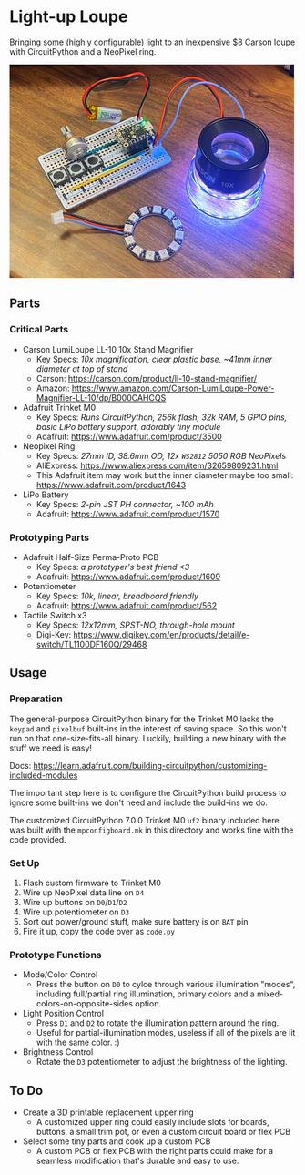 # Light-up Loupe

Bringing some (highly configurable) light to an inexpensive $8 Carson loupe with CircuitPython and a NeoPixel ring.

<img width=500 src="./light-up-loupe-prototype.jpg">

## Parts

### Critical Parts

* Carson LumiLoupe LL-10 10x Stand Magnifier
  * Key Specs: _10x magnification, clear plastic base, ~41mm inner diameter at top of stand_ 
  * Carson: <https://carson.com/product/ll-10-stand-magnifier/>
  * Amazon: <https://www.amazon.com/Carson-LumiLoupe-Power-Magnifier-LL-10/dp/B000CAHCQS>
* Adafruit Trinket M0
  * Key Specs: _Runs CircuitPython, 256k flash, 32k RAM, 5 GPIO pins, basic LiPo battery support, adorably tiny module_
  * Adafruit: <https://www.adafruit.com/product/3500>
* Neopixel Ring
  * Key Specs: _27mm ID, 38.6mm OD, 12x `WS2812` 5050 RGB NeoPixels_
  * AliExpress: <https://www.aliexpress.com/item/32659809231.html>
  * This Adafruit item may work but the inner diameter maybe too small: <https://www.adafruit.com/product/1643>
* LiPo Battery
  * Key Specs: _2-pin JST PH connector, ~100 mAh_
  * Adafruit: <https://www.adafruit.com/product/1570>

### Prototyping Parts

* Adafruit Half-Size Perma-Proto PCB
  * Key Specs: _a prototyper's best friend <3_
  * Adafruit: <https://www.adafruit.com/product/1609>
* Potentiometer
  * Key Specs: _10k, linear, breadboard friendly_
  * Adafruit: <https://www.adafruit.com/product/562>
* Tactile Switch x3
  * Key Specs: _12x12mm, SPST-NO, through-hole mount_
  * Digi-Key: <https://www.digikey.com/en/products/detail/e-switch/TL1100DF160Q/29468>

## Usage

### Preparation

The general-purpose CircuitPython binary for the Trinket M0 lacks the `keypad` and `pixelbuf` built-ins in the interest of saving space. So this won't run on that one-size-fits-all binary. Luckily, building a new binary with the stuff we need is easy!

Docs: <https://learn.adafruit.com/building-circuitpython/customizing-included-modules>

The important step here is to configure the CircuitPython build process to ignore some built-ins we don't need and include the build-ins we do.

The customized CircuitPython 7.0.0 Trinket M0 `uf2` binary included here was built with the `mpconfigboard.mk` in this directory and works fine with the code provided.

### Set Up

1. Flash custom firmware to Trinket M0
2. Wire up NeoPixel data line on `D4`
3. Wire up buttons on `D0`/`D1`/`D2`
4. Wire up potentiometer on `D3`
5. Sort out power/ground stuff, make sure battery is on `BAT` pin
6. Fire it up, copy the code over as `code.py`

### Prototype Functions

* Mode/Color Control
  * Press the button on `D0` to cylce through various illumination "modes", including full/partial ring illumination, primary colors and a mixed-colors-on-opposite-sides option.
* Light Position Control
  * Press `D1` and `D2` to rotate the illumination pattern around the ring.
  * Useful for partial-illumination modes, useless if all of the pixels are lit with the same color. :)
* Brightness Control
  * Rotate the `D3` potentiometer to adjust the brightness of the lighting.

## To Do

* Create a 3D printable replacement upper ring
  * A customized upper ring could easily include slots for boards, buttons, a small trim pot, or even a custom circuit board or flex PCB
* Select some tiny parts and cook up a custom PCB
  * A custom PCB or flex PCB with the right parts could make for a seamless modification that's durable and easy to use.
